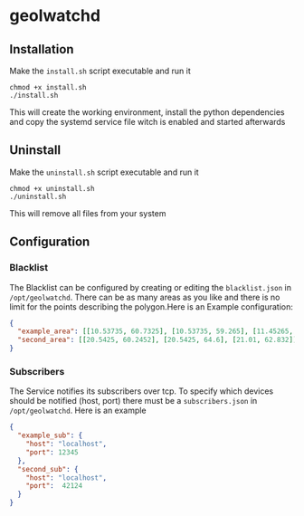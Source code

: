 # geolwatchd

## Installation
Make the `install.sh` script executable and run it

```
chmod +x install.sh
./install.sh
```

This will create the working environment, install the python dependencies and copy the systemd service file witch is enabled and started afterwards


## Uninstall
Make the `uninstall.sh` script executable and run it

```
chmod +x uninstall.sh
./uninstall.sh
```

This will remove all files from your system

## Configuration
### Blacklist
The Blacklist can be configured by creating or editing the `blacklist.json` in `/opt/geolwatchd`.
There can be as many areas as you like and there is no limit for the points describing the polygon.Here is an Example configuration:


```json
{
  "example_area": [[10.53735, 60.7325], [10.53735, 59.265], [11.45265, 58.4265], [11.45265, 60.7325]],
  "second_area": [[20.5425, 60.2452], [20.5425, 64.6], [21.01, 62.832]]
}
```

### Subscribers
The Service notifies its subscribers over tcp.
To specify which devices should be notified (host, port) there must be  a `subscribers.json` in `/opt/geolwatchd`.
Here is an example

```json
{
  "example_sub": {
    "host": "localhost",
    "port": 12345
  },
  "second_sub": {
    "host": "localhost",
    "port":  42124
  }
}
```
